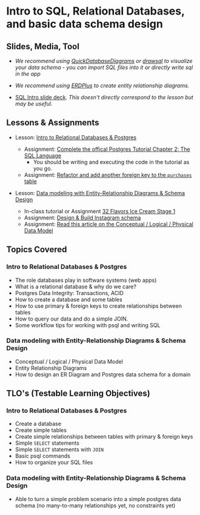 # Intro to SQL, Relational Databases, and basic data schema design

## Slides, Media, Tool

- *We recommend using [QuickDatabaseDiagrams](https://www.quickdatabasediagrams.com/) or [drawsql](https://drawsql.app/) to visualize your data schema - you can import SQL files into it or directly write sql in the app*

- *We recommend using [ERDPlus](https://erdplus.com/) to create entity relationship diagrams.*

- [SQL Intro slide deck](https://docs.google.com/presentation/d/1_bzAJyf6sQBI2BGMhv2RbAvbCaeL3_4jbt1ZQgcFR14/edit#slide=id.g1cb07ac20c_0_0). *This doesn't directly correspond to the lesson but may be useful.*

## Lessons & Assignments

- Lesson: [Intro to Relational Databases & Postgres](./intro-relational-databases-postgres.md)
  - Assignment: [Complete the offical Postgres Tutorial Chapter 2: The SQL Language](https://www.postgresql.org/docs/16/tutorial-sql.html)
    - You should be writing and executing the code in the tutorial as you go.
  - Assignment: [Refactor and add another foreign key to the `purchases` table](https://github.com/Code-Platoon-Assignments/sql-basics-multiple-foreign-keys)

- Lesson: [Data modeling with Entity-Relationship Diagrams & Schema Design](./schema-design-entity-relationship-diagrams.md)
  - In-class tutorial or Assignment [32 Flavors Ice Cream Stage 1](https://github.com/Code-Platoon-Assignments/sql-32-flavors-1)
  - Assignment: [Design & Build Instagram schema](https://github.com/Code-Platoon-Assignments/instagram_schema)
  - Assignment: [Read this article on the Conceptual / Logical / Physical Data Model](https://www.couchbase.com/blog/conceptual-physical-logical-data-models/)

## Topics Covered

### Intro to Relational Databases & Postgres

- The role databases play in software systems (web apps)
- What is a relational database & why do we care?
- Postgres Data Integrity: Transactions, ACID
- How to create a database and some tables
- How to use primary & foreign keys to create relationships between tables
- How to query our data and do a simple JOIN.
- Some workflow tips for working with psql and writing SQL

### Data modeling with Entity-Relationship Diagrams & Schema Design

- Conceptual / Logical / Physical Data Model
- Entity Relationship Diagrams
- How to design an ER Diagram and Postgres data schema for a domain

## TLO's (Testable Learning Objectives)

### Intro to Relational Databases & Postgres

- Create a database
- Create simple tables
- Create simple relationships between tables with primary & foreign keys
- Simple `SELECT` statements
- Simple `SELECT` statements with `JOIN`
- Basic psql commands
- How to organize your SQL files

### Data modeling with Entity-Relationship Diagrams & Schema Design

- Able to turn a simple problem scenario into a simple postgres data schema (no many-to-many relationships yet, no constraints yet)
